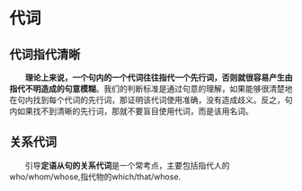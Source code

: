 # 代词

## 代词指代清晰

&emsp;&emsp;**理论上来说，一个句内的一个代词往往指代一个先行词，否则就很容易产生由指代不明造成的句意模糊**。我们的判断标准是通过句意的理解，如果能够很清楚地在句内找到每个代词的先行词，那证明该代词使用准确，没有造成歧义。反之，句内如果找不到清晰的先行词，那就不要盲目使用代词，而是该用名词。



## 关系代词

&emsp;&emsp;引导**定语从句的关系代词**是一个常考点，主要包括指代人的who/whom/whose,指代物的which/that/whose.